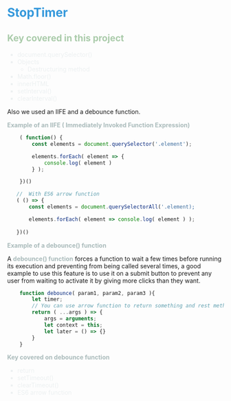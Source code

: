 <style>
    H1 { color: #3498db !important }
    H2 { color: #aacbaa !important }
    LI { color: #ecf0f1 !important }
    STRONG { color: #aabbbb !important }
</style>

# StopTimer

## Key covered in this project

* document.querySelector()
* Objects
    * Destructuring method
* Math.floor()
* innerHTML
* setInterval()
* clearInterval()

Also we used an IIFE and a debounce function.

**Example of an IIFE ( Immediately Invoked Function Expression)**

```js
    ( function() {
        const elements = document.querySelector('.element');

        elements.forEach( element => {
            console.log( element )
        } );

    })()

   //  With ES6 arrow function
   ( () => {
       const elements = document.querySelectorAll('.element);

       elements.forEach( element => console.log( element ) );
       
   })()
```

**Example of a debounce() function**

A **debounce() function** forces a function to wait a few times before running its execution and preventing from being called several times, a good  example to use this feature is to use it on a submit button to prevent  any user from waiting to activate it by giving more clicks than they want.

```js
    function debounce( param1, param2, param3 ){
        let timer; 
        // You can use arrow function to return something and rest method as parameter
        return ( ...args ) => {
            args = arguments;
            let context = this;
            let later = () => {}
        }
    }
```

**Key covered on debounce function**

* return 
* setTimeout()
* clearTimeout()
* ES6 arrow function 
